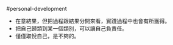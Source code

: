 #personal-development 

-   在意結果，但把過程跟結果分開來看，實踐過程中也會有所獲得。
-   把自己歸類到某一個類別，可以讓自己負責任。
-   僅僅取悅自己，是不夠的。
